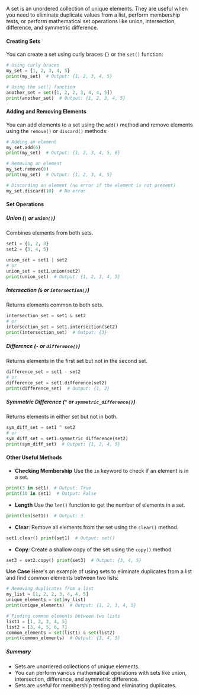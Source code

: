 A set is an unordered collection of unique elements. They are useful when you need to eliminate duplicate values from a list, perform membership tests, or perform mathematical set operations like union, intersection, difference, and symmetric difference.

#### Creating Sets
You can create a set using curly braces `{}` or the `set()` function:

``` python
# Using curly braces
my_set = {1, 2, 3, 4, 5}
print(my_set)  # Output: {1, 2, 3, 4, 5}

# Using the set() function
another_set = set([1, 2, 2, 3, 4, 4, 5])
print(another_set)  # Output: {1, 2, 3, 4, 5}
```

#### Adding and Removing Elements

You can add elements to a set using the `add()` method and remove elements using the `remove()` or `discard()` methods:

``` python
# Adding an element
my_set.add(6)
print(my_set)  # Output: {1, 2, 3, 4, 5, 6}

# Removing an element
my_set.remove(6)
print(my_set)  # Output: {1, 2, 3, 4, 5}

# Discarding an element (no error if the element is not present)
my_set.discard(10)  # No error
```

#### Set Operations

##### Union (`|` or `union()`)
Combines elements from both sets.

``` Python
set1 = {1, 2, 3}
set2 = {3, 4, 5}

union_set = set1 | set2
# or
union_set = set1.union(set2)
print(union_set)  # Output: {1, 2, 3, 4, 5}
```

##### **Intersection** (`&` or `intersection()`)
Returns elements common to both sets.

``` Python
intersection_set = set1 & set2
# or
intersection_set = set1.intersection(set2)
print(intersection_set)  # Output: {3}
```

##### **Difference** (`-` or `difference()`)
Returns elements in the first set but not in the second set.

``` Python
difference_set = set1 - set2
# or
difference_set = set1.difference(set2)
print(difference_set)  # Output: {1, 2}
```
##### **Symmetric Difference** (`^` or `symmetric_difference()`)
Returns elements in either set but not in both.

``` Python
sym_diff_set = set1 ^ set2
# or
sym_diff_set = set1.symmetric_difference(set2)
print(sym_diff_set)  # Output: {1, 2, 4, 5}
```

#### Other Useful Methods

- **Checking Membership**
Use the `in` keyword to check if an element is in a set.
``` Python
print(3 in set1)  # Output: True
print(10 in set1)  # Output: False
```

- **Length**
Use the `len()` function to get the number of elements in a set.

``` Python
print(len(set1))  # Output: 3
```

- **Clear**:
Remove all elements from the set using the `clear()` method.

``` Python
set1.clear() print(set1)  # Output: set()
```

- **Copy**: 
Create a shallow copy of the set using the `copy()` method

``` Python 
set3 = set2.copy() print(set3)  # Output: {3, 4, 5}
```


**Use Case**
Here's an example of using sets to eliminate duplicates from a list and find common elements between two lists:

``` Python
# Removing duplicates from a list
my_list = [1, 2, 2, 3, 4, 4, 5]
unique_elements = set(my_list)
print(unique_elements)  # Output: {1, 2, 3, 4, 5}

# Finding common elements between two lists
list1 = [1, 2, 3, 4, 5]
list2 = [3, 4, 5, 6, 7]
common_elements = set(list1) & set(list2)
print(common_elements)  # Output: {3, 4, 5}
```

##### Summary
- Sets are unordered collections of unique elements.
- You can perform various mathematical operations with sets like union, intersection, difference, and symmetric difference.
- Sets are useful for membership testing and eliminating duplicates.